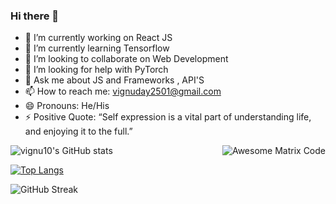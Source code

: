 ### Hi there 👋

- 🔭 I’m currently working on React JS
- 🌱 I’m currently learning Tensorflow 
- 👯 I’m looking to collaborate on Web Development
- 🤔 I’m looking for help with PyTorch
- 💬 Ask me about JS and Frameworks , API'S
- 📫 How to reach me: vignuday2501@gmail.com
- 😄 Pronouns: He/His
- ⚡ Positive Quote:
              “Self expression is a vital part of understanding life, and enjoying it to the full.”

![vignu10's GitHub stats](https://github-readme-stats.vercel.app/api?username=vignu10&show_icons=true&theme=radical)
<img src = 'https://github.com/MarikIshtar007/MarikIshtar007/blob/master/images/matrix.gif' alt = 'Awesome Matrix Code' align='right'/>



[![Top Langs](https://github-readme-stats.vercel.app/api/top-langs/?username=vignu10&langs_count=8)](https://github.com/vignu10/github-readme-stats)

![GitHub Streak](http://github-readme-streak-stats.herokuapp.com?user=vignu10&count_private=true&theme=vue)


